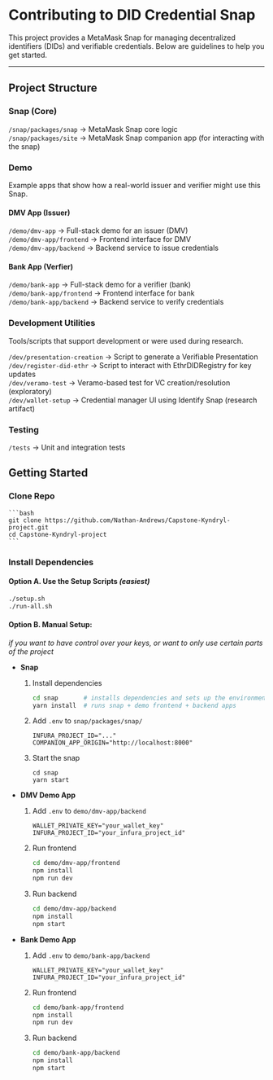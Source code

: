 # Contributing to DID Credential Snap

This project provides a MetaMask Snap for managing decentralized identifiers (DIDs) and verifiable credentials. Below are guidelines to help you get started.

---

## Project Structure

### Snap (Core)
`/snap/packages/snap` -> MetaMask Snap core logic\
`/snap/packages/site` -> MetaMask Snap companion app (for interacting with the snap)

### Demo
Example apps that show how a real-world issuer and verifier might use this Snap.

#### DMV App (Issuer)
`/demo/dmv-app` -> Full-stack demo for an issuer (DMV)\
`/demo/dmv-app/frontend` -> Frontend interface for DMV\
`/demo/dmv-app/backend` -> Backend service to issue credentials

#### Bank App (Verfier)
`/demo/bank-app` -> Full-stack demo for a verifier (bank)\
`/demo/bank-app/frontend` -> Frontend interface for bank\
`/demo/bank-app/backend` -> Backend service to verify credentials

### Development Utilities
Tools/scripts that support development or were used during research.

`/dev/presentation-creation` -> Script to generate a Verifiable Presentation\
`/dev/register-did-ethr` -> Script to interact with EthrDIDRegistry for key updates\
`/dev/veramo-test` -> Veramo-based test for VC creation/resolution (exploratory)\
`/dev/wallet-setup` -> Credential manager UI using Identify Snap (research artifact)

### Testing

`/tests` -> Unit and integration tests

## Getting Started

### Clone Repo
    ```bash
    git clone https://github.com/Nathan-Andrews/Capstone-Kyndryl-project.git
    cd Capstone-Kyndryl-project
    ```

### Install Dependencies

#### Option A. Use the Setup Scripts *(easiest)*
```bash
./setup.sh
./run-all.sh
```

#### Option B. Manual Setup:
*if you want to have control over your keys, or want to only use certain parts of the project*
- **Snap**
    1. Install dependencies
        ```bash
        cd snap       # installs dependencies and sets up the environment
        yarn install  # runs snap + demo frontend + backend apps
        ```
    2. Add `.env` to `snap/packages/snap/`
        ```
        INFURA_PROJECT_ID="..."
        COMPANION_APP_ORIGIN="http://localhost:8000"
        ```
    3. Start the snap
        ```
        cd snap
        yarn start
        ```
- **DMV Demo App**
    1. Add `.env` to `demo/dmv-app/backend`
        ```
        WALLET_PRIVATE_KEY="your_wallet_key"
        INFURA_PROJECT_ID="your_infura_project_id"
        ```
    2. Run frontend
        ```bash
        cd demo/dmv-app/frontend
        npm install
        npm run dev
        ```
    3. Run backend
        ```bash
        cd demo/dmv-app/backend
        npm install
        npm start
        ```

- **Bank Demo App**
    1. Add `.env` to `demo/bank-app/backend`
        ```
        WALLET_PRIVATE_KEY="your_wallet_key"
        INFURA_PROJECT_ID="your_infura_project_id"
        ```
    2. Run frontend
        ```bash
        cd demo/bank-app/frontend
        npm install
        npm run dev
        ```
    3. Run backend
        ```bash
        cd demo/bank-app/backend
        npm install
        npm start
        ```